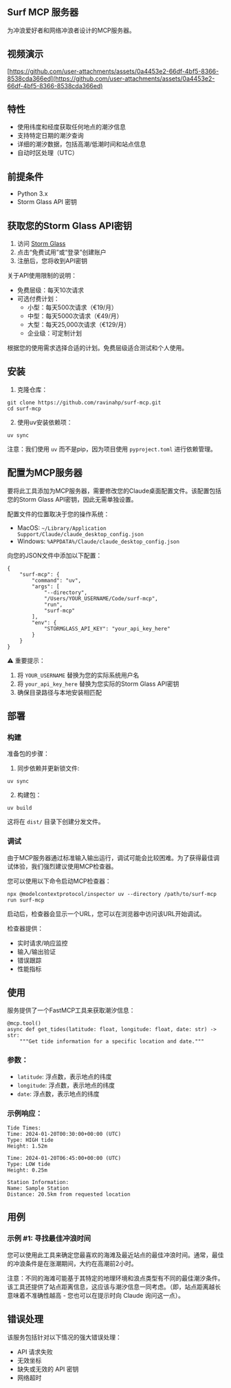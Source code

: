 Surf MCP 服务器
---------------

为冲浪爱好者和网络冲浪者设计的MCP服务器。


视频演示
----------

[https://github.com/user-attachments/assets/0a4453e2-66df-4bf5-8366-8538cda366ed](https://github.com/user-attachments/assets/0a4453e2-66df-4bf5-8366-8538cda366ed)

特性
--------

*   使用纬度和经度获取任何地点的潮汐信息
*   支持特定日期的潮汐查询
*   详细的潮汐数据，包括高潮/低潮时间和站点信息
*   自动时区处理（UTC）

前提条件
-------------

*   Python 3.x
*   Storm Glass API 密钥

获取您的Storm Glass API密钥
--------------------------------

1.   访问 [Storm Glass](https://stormglass.io/)
2.   点击“免费试用”或“登录”创建账户
3.   注册后，您将收到API密钥

关于API使用限制的说明：

*   免费层级：每天10次请求
*   可选付费计划：
    *   小型：每天500次请求（€19/月）
    *   中型：每天5000次请求（€49/月）
    *   大型：每天25,000次请求（€129/月）
    *   企业级：可定制计划

根据您的使用需求选择合适的计划。免费层级适合测试和个人使用。

安装
------------

1.   克隆仓库：

```
git clone https://github.com/ravinahp/surf-mcp.git
cd surf-mcp
```

2.   使用uv安装依赖项：

```
uv sync
```

注意：我们使用 `uv` 而不是pip，因为项目使用 `pyproject.toml` 进行依赖管理。

配置为MCP服务器
-----------------------

要将此工具添加为MCP服务器，需要修改您的Claude桌面配置文件。该配置包括您的Storm Glass API密钥，因此无需单独设置。

配置文件的位置取决于您的操作系统：

*   MacOS: `~/Library/Application Support/Claude/claude_desktop_config.json`
*   Windows: `%APPDATA%/Claude/claude_desktop_config.json`

向您的JSON文件中添加以下配置：

```
{
    "surf-mcp": {
        "command": "uv",
        "args": [
            "--directory",
            "/Users/YOUR_USERNAME/Code/surf-mcp",
            "run",
            "surf-mcp"
        ],
        "env": {
            "STORMGLASS_API_KEY": "your_api_key_here"
        }
    }
}
```

⚠️ 重要提示：

1.   将 `YOUR_USERNAME` 替换为您的实际系统用户名
2.   将 `your_api_key_here` 替换为您实际的Storm Glass API密钥
3.   确保目录路径与本地安装相匹配

部署
----------

### 构建

准备包的步骤：

1.   同步依赖并更新锁文件:

```
uv sync
```

2.   构建包：

```
uv build
```

这将在 `dist/` 目录下创建分发文件。

### 调试

由于MCP服务器通过标准输入输出运行，调试可能会比较困难。为了获得最佳调试体验，我们强烈建议使用MCP检查器。

您可以使用以下命令启动MCP检查器：

```
npx @modelcontextprotocol/inspector uv --directory /path/to/surf-mcp run surf-mcp
```

启动后，检查器会显示一个URL，您可以在浏览器中访问该URL开始调试。

检查器提供：

*   实时请求/响应监控
*   输入/输出验证
*   错误跟踪
*   性能指标

使用
-----

服务提供了一个FastMCP工具来获取潮汐信息：

```
@mcp.tool()
async def get_tides(latitude: float, longitude: float, date: str) -> str:
    """Get tide information for a specific location and date."""
```

### 参数：

*   `latitude`: 浮点数，表示地点的纬度
*   `longitude`: 浮点数，表示地点的纬度
*   `date`: 浮点数，表示地点的纬度

### 示例响应：

```
Tide Times:
Time: 2024-01-20T00:30:00+00:00 (UTC)
Type: HIGH tide
Height: 1.52m

Time: 2024-01-20T06:45:00+00:00 (UTC)
Type: LOW tide
Height: 0.25m

Station Information:
Name: Sample Station
Distance: 20.5km from requested location
```

用例
---------

### 示例 #1: 寻找最佳冲浪时间

您可以使用此工具来确定您最喜欢的海滩及最近站点的最佳冲浪时间。通常，最佳的冲浪条件是在涨潮期间，大约在高潮前2小时。


注意：不同的海滩可能基于其特定的地理环境和浪点类型有不同的最佳潮汐条件。该工具还提供了站点距离信息，这应该与潮汐信息一同考虑。（即，站点距离越长意味着不准确性越高 - 您也可以在提示时向 Claude 询问这一点）。

错误处理
--------------

该服务包括针对以下情况的强大错误处理：

*   API 请求失败
*   无效坐标
*   缺失或无效的 API 密钥
*   网络超时